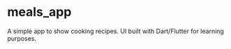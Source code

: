 # meals_app
 A simple app to show cooking recipes. UI built with Dart/Flutter for learning purposes.
